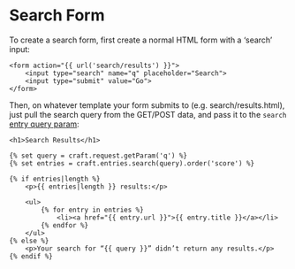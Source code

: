 # Search Form

To create a search form, first create a normal HTML form with a ‘search’ input:

```twig
<form action="{{ url('search/results') }}">
    <input type="search" name="q" placeholder="Search">
    <input type="submit" value="Go">
</form>
```

Then, on whatever template your form submits to (e.g. search/results.html), just pull the search query from the GET/POST data, and pass it to the `search` [entry query param](../../entry-query-params.md):

```twig
<h1>Search Results</h1>

{% set query = craft.request.getParam('q') %}
{% set entries = craft.entries.search(query).order('score') %}

{% if entries|length %}
    <p>{{ entries|length }} results:</p>

    <ul>
        {% for entry in entries %}
            <li><a href="{{ entry.url }}">{{ entry.title }}</a></li>
        {% endfor %}
    </ul>
{% else %}
    <p>Your search for “{{ query }}” didn’t return any results.</p>
{% endif %}
```
